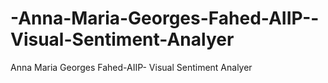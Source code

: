 # -Anna-Maria-Georges-Fahed-AIIP--Visual-Sentiment-Analyer
 Anna Maria Georges Fahed-AIIP-  Visual Sentiment Analyer
